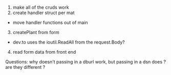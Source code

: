 1. make all of the cruds work
2. create handler struct per mat
- move handler functions out of main

3. createPlant from form
- dev.to uses the ioutil.ReadAll from the request.Body?

4. read form data from front end

Questions:
why doesn't passing in a dburl work, but passing in a dsn does ? are they different ? 